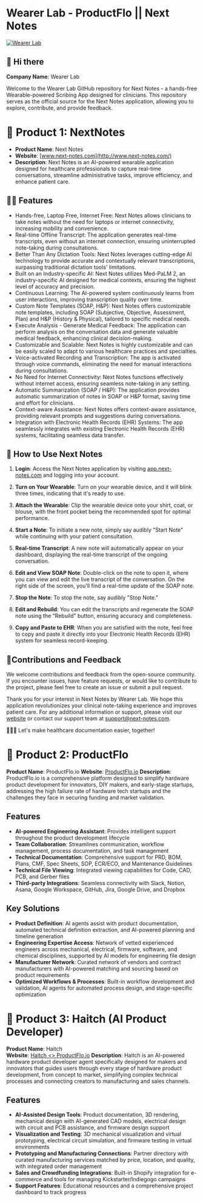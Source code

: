 # Wearer Lab - ProductFlo ||  Next Notes

[![Wearer Lab](https://wearer.xyz/images/Logo.svg)](https://wearer.xyz/) 

## 👋 Hi there 
**Company Name**: Wearer Lab

Welcome to the Wearer Lab GitHub repository for Next Notes - a hands-free Wearable-powered Scribing App designed for clinicians. This repository serves as the official source for the Next Notes application, allowing you to explore, contribute, and provide feedback.


# 🥇 Product 1: NextNotes
 
- **Product Name**: Next Notes
- **Website**: [www.next-notes.com](http://www.next-notes.com/)
- **Description**: Next Notes is an AI-powered wearable application designed for healthcare professionals to capture real-time conversations, streamline administrative tasks, improve efficiency, and enhance patient care.

## 👩‍💻 Features

- Hands-free, Laptop Free, Internet Free: Next Notes allows clinicians to take notes without the need for laptops or internet connectivity, increasing mobility and convenience.
- Real-time Offline Transcript: The application generates real-time transcripts, even without an internet connection, ensuring uninterrupted note-taking during consultations.
- Better Than Any Dictation Tools: Next Notes leverages cutting-edge AI technology to provide accurate and contextually relevant transcriptions, surpassing traditional dictation tools' limitations.
- Built on an Industry-specific AI: Next Notes utilizes Med-PaLM 2, an industry-specific AI designed for medical contexts, ensuring the highest level of accuracy and precision.
- Continuous Learning: The AI-powered system continuously learns from user interactions, improving transcription quality over time.
- Custom Note Templates (SOAP, H&P): Next Notes offers customizable note templates, including SOAP (Subjective, Objective, Assessment, Plan) and H&P (History & Physical), tailored to specific medical needs.
- Execute Analysis - Generate Medical Feedback: The application can perform analysis on the conversation data and generate valuable medical feedback, enhancing clinical decision-making.
- Customizable and Scalable: Next Notes is highly customizable and can be easily scaled to adapt to various healthcare practices and specialties.
- Voice-activated Recording and Transcription: The app is activated through voice commands, eliminating the need for manual interactions during consultations.
- No Need for Internet Connectivity: Next Notes functions effectively without internet access, ensuring seamless note-taking in any setting.
- Automatic Summarization (SOAP / H&P): The application provides automatic summarization of notes in SOAP or H&P format, saving time and effort for clinicians.
- Context-aware Assistance: Next Notes offers context-aware assistance, providing relevant prompts and suggestions during conversations.
- Integration with Electronic Health Records (EHR) Systems: The app seamlessly integrates with existing Electronic Health Records (EHR) systems, facilitating seamless data transfer.

## 🌈 How to Use Next Notes

1. **Login**: Access the Next Notes application by visiting [app.next-notes.com](http://app.next-notes.com/) and logging into your account.

2. **Turn on Your Wearable**: Turn on your wearable device, and it will blink three times, indicating that it's ready to use.

3. **Attach the Wearable**: Clip the wearable device onto your shirt, coat, or blouse, with the front pocket being the recommended spot for optimal performance.

4. **Start a Note**: To initiate a new note, simply say audibly "Start Note" while continuing with your patient consultation.

5. **Real-time Transcript**: A new note will automatically appear on your dashboard, displaying the real-time transcript of the ongoing conversation.

6. **Edit and View SOAP Note**: Double-click on the note to open it, where you can view and edit the live transcript of the conversation. On the right side of the screen, you'll find a real-time update of the SOAP note.

7. **Stop the Note**: To stop the note, say audibly "Stop Note."

8. **Edit and Rebuild**: You can edit the transcripts and regenerate the SOAP note using the "Rebuild" button, ensuring accuracy and completeness.

9. **Copy and Paste to EHR**: When you are satisfied with the note, feel free to copy and paste it directly into your Electronic Health Records (EHR) system for seamless record-keeping.

## 🍿Contributions and Feedback

We welcome contributions and feedback from the open-source community. If you encounter issues, have feature requests, or would like to contribute to the project, please feel free to create an issue or submit a pull request.

Thank you for your interest in Next Notes by Wearer Lab. We hope this application revolutionizes your clinical note-taking experience and improves patient care. For any additional information or support, please visit our [website](http://www.next-notes.com/) or contact our support team at support@next-notes.com.

🧑🏾‍⚕️ Let's make healthcare documentation easier, together!

# 🥈 Product 2: ProductFlo

**Product Name**: ProductFlo.io 
**Website**: [ProductFlo.io](https://productflo.io)
**Description**: ProductFlo.io is a comprehensive platform designed to simplify hardware product development for innovators, DIY makers, and early-stage startups, addressing the high failure rate of hardware tech startups and the challenges they face in securing funding and market validation.

## Features

- **AI-powered Engineering Assistant**: Provides intelligent support throughout the product development lifecycle
- **Team Collaboration**: Streamlines communication, workflow management, process documentation, and task management
- **Technical Documentation**: Comprehensive support for PRD, BOM, Plans, CMF, Spec Sheets, SOP, ECR/ECO, and Maintenance Guidelines
- **Technical File Viewing**: Integrated viewing capabilities for Code, CAD, PCB, and Gerber files
- **Third-party Integrations**: Seamless connectivity with Slack, Notion, Asana, Google Workspace, GitHub, Jira, Google Drive, and Dropbox

## Key Solutions

- **Product Definition**: AI agents assist with product documentation, automated technical definition extraction, and AI-powered planning and timeline generation
- **Engineering Expertise Access**: Network of vetted experienced engineers across mechanical, electrical, firmware, software, and chemical disciplines, supported by AI models for engineering file design
- **Manufacturer Network**: Curated network of vendors and contract manufacturers with AI-powered matching and sourcing based on product requirements
- **Optimized Workflows & Processes**: Built-in workflow development and validation, AI agents for automated process design, and stage-specific optimization

# 🥉 Product 3: Haitch (AI Product Developer)

**Product Name**: Haitch  
**Website**: [Haitch <> ProductFlo.io](https://haitch.productflo.io)
**Description**: Haitch is an AI-powered hardware product developer agent specifically designed for makers and innovators that guides users through every stage of hardware product development, from concept to market, simplifying complex technical processes and connecting creators to manufacturing and sales channels.

## Features

- **AI-Assisted Design Tools**: Product documentation, 3D rendering, mechanical design with AI-generated CAD models, electrical design with circuit and PCB assistance, and firmware design support
- **Visualization and Testing**: 3D mechanical visualization and virtual prototyping, electrical circuit simulation, and firmware testing in virtual environments
- **Prototyping and Manufacturing Connections**: Partner directory with curated manufacturing services matched by price, location, and quality, with integrated order management
- **Sales and Crowdfunding Integrations**: Built-in Shopify integration for e-commerce and tools for managing Kickstarter/Indiegogo campaigns
- **Support Features**: Educational resources and a comprehensive project dashboard to track progress

